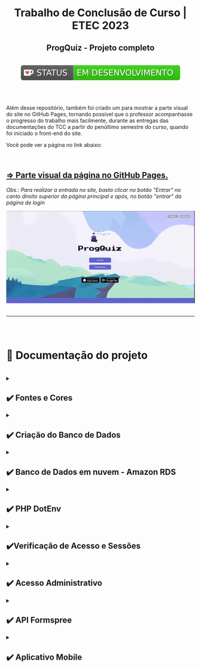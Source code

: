 <center>

# Trabalho de Conclusão de Curso | ETEC 2023

## ProgQuiz - Projeto completo 

<br>

<img src="./src/assets/imgs/readme/green.svg">

</center>

<br><br>

Além desse repositório, também foi criado um para mostrar a parte visual do site no GitHub Pages, tornando possível que o professor acompanhasse o progresso do trabalho mais facilmente, durante as entregas das documentações do TCC a partir do penúltimo semestre do curso, quando foi iniciado o front-end do site.

Você pode ver a página no link abaixo: 

<br>

## [⇒ Parte visual da página no GitHub Pages.](https://geovanaborba.github.io/TCC-website/)

*Obs.: Para realizar a entrada no site, basta clicar no botão "Entrar" no canto direito superior da página principal e após, no botão "entrar" da página de login*

<center><img src="./src/assets/imgs/readme/gif_index.gif"></center>

<br>

<hr>

<br><br>

# 📂 Documentação do projeto

<br>

<details>
<summary><h2> ✔️ Fontes e Cores </h2></summary>

<hr>
<br><br>

* [Poppins](https://fonts.google.com/specimen/Poppins?query=poppins)

* [Press Start 2P](https://fonts.google.com/specimen/Press+Start+2P?query=press+start)

<br>

    --lilas: #8888EA;
    --laranja: #FCA82F;
    --roxo: #6066D0;
    --cinza-escuro: #535050;

<br>

<hr>
<br><br>

</details>



<details>
<summary><h2> ✔️ Criação do Banco de Dados </h2></summary>

<hr>
<br><br>


Inicialmente, para a fase de testes do banco de dados, foi utilizada a ferramenta **USBWebServer** para a criação do banco de dados. 

Ela é gratuita e é possível realizar o download por meio do link: <https://usbwebserver.yura.mk.ua/>

<br>

Entretanto, ao decorrer do projeto, passamos a utilizar o Workbench, visto que o banco de dados foi implantado em mecanismo mySQL no [Amazon RDS](https://aws.amazon.com/pt/rds/): Um serviço da web que facilita a configuração e operação de banco de dados em nuvem AWS, tornando possível que todos do grupo do TCC utilizassem o mesmo BD.  

Dessa forma, as variáveis de conexão ficarão invisíveis por questões de segurança.

<br>

<hr>

### Variáveis de conexão se utilizado USBWebServer

    $servername = 'localhost';
    $username = 'root';
    $password = 'usbw';
    $database = 'tcc';

<br>

### Criação do Database e tabela para o cadastro e login no site: 

<br>

    create database tcc
    CHARACTER SET utf8
    COLLATE utf8_general_ci;

    create table cadastro (
        usuario_id int (10) NOT NULL AUTO_INCREMENT,
        nome varchar (90) NOT NULL,
        username varchar (20) NOT NULL,
        email varchar (90) NOT NULL,
        senha varchar (30) NOT NULL,
        pontuacao int(11) NOT NULL,
        constraint pk_cadastro primary key (usuario_id),
        constraint uk_cad_name unique key (username),
        constraint uk_cad_email unique key (email)
    );


<br><br>
» As chaves únicas criadas (username e email), farão com que o usuário não consiga fazer um novo cadastro caso o username ou email já estejam no banco de dados. 

<br>

» Além disso, para cada usuário cadastrado é gerado um ID de usuário dentro do banco de dados, através do Auto_Increment, para que cada usuário possa ser identificado por um código próprio. 

<br>

» A chave pontuacao servirá para que posteriormente, o usuário possa ser inserido no ranking do site. Conforme seus acertos no quiz, os pontos irão aumentando através de funções inseridas no código. O valor inicial de pontos ao criar a conta é '0'. 

<br>

**Obs.:** O CHARACTER SET utf8 COLLATE utf8_general_ci irá alterar o agrupamento dos elementos. 

*"Um agrupamento MySQL é um conjunto bem definido de regras que são usadas para comparar caracteres de um determinado conjunto de caracteres usando sua codificação correspondente."* [Fonte: Acervo Lima](https://acervolima.com/o-que-e-agrupamento-e-conjunto-de-caracteres-no-mysql/#:~:text=Um%20agrupamento%20MySQL%20%C3%A9%20um,caracteres%20usando%20sua%20codifica%C3%A7%C3%A3o%20correspondente.)

<br>

<center><img src="./src/assets/imgs/readme/estrutura_BD.png"></center>

<br>

<hr>

<br><br>

## Banco de Dados em funcionamento 

<br><br>

<img src="./src/assets/imgs/readme/funcionamento-cadastro.png">

<br>

*Img 1 e 2: O usuário preenche seus dados e é direcionado para a tela de confirmação. Ao clicar no botão, é encaminhado à tela de início do site.*

<br>

*Img 3: Print do banco de dados, logo após o registro do usuário teste1.*

<br><br>

<hr>

<br><br>

## ✔️ Tabela de Pontuação e Adição de perguntas e alternativas no BD
<br>

<br>
---- Criação da Tabela Questions. Nela as questões do quiz ficarão salvas e seguras para que o usuário não as acesse antes de responder o quiz. 

    create table questions ( 
	id_question int(3) not null auto_increment, 
	question varchar(256) not null, 
	primary key (id_question) 
    );
<br>

<br>
----- Criação da tabela Alternativas. Assim como a Questions, deixará as alternativas seguras no BD para o usuário não visualizá-las.

    create table alternativas (
	id_question int(3) not null auto_increment, 
	alternativa_a varchar(256) not null, 
	alternativa_b varchar(256) not null, 
	alternativa_c varchar(256) not null, 
	alternativa_d varchar(256) not null, 
	FOREIGN KEY (id_question) REFERENCES questions (id_question) 
    );

<br><br>

<hr>
<br><br>

</details>


<details>
<summary><h2>✔️ Banco de Dados em nuvem - Amazon RDS </h2></summary>

<hr>
<br><br>

Foi criada uma conta de nível gratuito na Amazon AWS (Amazon Web Services) para utilizarmos o banco de dados através do [Amazon RDS](https://aws.amazon.com/pt/rds/) (Relational Database Service). Com ele foi possível que todos do grupo tivessem acesso ao mesmo banco de dados ao mesmo tempo, para que fizessem alterações e complementos sem necessidade de criar um local em cada máquina dos integrantes. 

O Amazon RDS é um serviço de banco de dados relacional gerenciado para MySQL, PostgreSQL, MariaDB ou SQL Server. O nível gratuito fica disponível para o usuário por 12 meses e é possível ter 750 horas de uso de instâncias executando banco de dados mySQL, Postgre, SQL Server e MariaDB por mês.  Além disso, são disponibilizados 20GB de armazenamento de banco de dados (SSD) e 20GB de armazenamento de backup. 

Conforme o próprio site diz em sua descrição sobre a plataforma, a AWS ajuda novos usuários a usar um serviço de banco de dados gerenciado na nuvem sem custos. É possível usar o nível gratuito para desenvolver aplicações, realizar testes ou simplesmente para aprender e ganhar experiência com o RDS. 


<br>

<hr>
<br><br>

</details>


<details>
<summary><h2>✔️ PHP DotEnv</h2></summary>

<hr>
<br><br>

Para a proteção de usuário e senha do banco de dados em nuvem, foi utilizado o [PHP dotenv](https://github.com/vlucas/phpdotenv). 
Com ele, os dados sensíveis são armazenados dentro de variáveis, mas não uma variável qualquer como as criadas com ‘$’(cifrão) no início delas. Com o dotenv, ela se torna uma variável de ambiente, ou seja, ela será criada no ambiente onde o PHP está.
Para isso, foi utilizado o [Composer](https://getcomposer.org/), um gerenciador de dependências. Dessa forma, criamos um arquivo global.php para chamar as dependências do Composer, dentro da pasta vendor. 
O arquivo .env não ficará visível para todos no site e dentro dele colocamos as variáveis com os dados que devem ser escondidos. 

<br>

<img src="./src/assets/imgs/readme/dotenv1.png">

<br>

<br>

<img src="./src/assets/imgs/readme/dotenv2.png">

<br>

No arquivo conexão.php, foram utilizadas as variáveis criadas dentro do arquivo .env, chamadas através da variável superglobal $_ENV[‘ ’];

<br>

<img src="./src/assets/imgs/readme/dotenv3.png">

<br>

Por fim, foi criado um arquivo .gitignore, para que, como o próprio nome diz, o versionamento Git ignore os arquivos que constam dentro dele e não os subam para a plataforma. 
 
<br><br>

**Instalação do Composer em sistema Linux**

Para a instalação dele em Mac ou Linux, é necessário a utilização de alguma interface de linha de comando. Também é necessário que a interface de linha de comando esteja no diretório-raiz da aplicação, antes de ser aplicado o comando: 
composer require vlucas/phpdotenv

<br>

**Instalação do Composer em Sistema Windows**

Para instalação em sistemas Windows, baixe o instalador clicando aqui. Depois execute a aplicação e siga os passos necessários. O instalador vai colocar o Composer no PATH do Windows, assim será possível executar o comando de qualquer diretório. 
 
<br>

<img src="./src/assets/imgs/readme/dotenv4.png">

<br>
Obs.: O projeto estava sendo realizado através do USBWServer. Devido essa aplicação não manter o PHP localmente, foi utilizada a ferramenta Xampp para que a instalação do Composer pudesse ser finalizada.

<br>

<hr>
<br><br>

</details>


<details>
<summary><h2>✔️Verificação de Acesso e Sessões </h2></summary>

<hr>
<br><br>

Em todas as páginas há um require_once para verificar Acesso do usuário. Essa verificação se dá por meio de sessões. Cada coluna da tabela do banco de dados recebeu uma variável $_SESSION para que fossem utilizados os dados apenas do usuário logado.

<br>

<img src="./src/assets/imgs/readme/verificarAcesso.jpg">

<br>

Sendo assim, para que o código funcione da maneira correta, foram criadas sessões a partir da variável $linha buscando os dados da tabela.

Se a linha não for vazia e se essa linha for igual à senha inserida pelo usuário, então esse usuário terá permissão para ser conectado ao site. Ao mesmo tempo, serão criadas variáveis de sessão com os dados apenas desse usuário logado. 

<br>

<img src="./src/assets/imgs/readme/codigoSessao.jpg">

<br>

Caso o usuário tente acessar o site sem efetuar login, ele é redirecionado para a tela de 'Acesso Negado', solicitando o login e/ou cadastro do mesmo.

<br>

<img src="./src/assets/imgs/readme/acessoNegado.jpg">

<br>

Ao clicar no alerta, retorna-se à tela inicial do site. 

Assim como uma tentativa de login incorreta, também emite um alerta indicando erro na tentativa.

<br>

<img src="./src/assets/imgs/readme/loginInvalido.jpg">

<br><br>

A verificação de sessão é extremamente importante, para que apenas os dados do usuário logado fossem exibidos e fosse realizado o logout do site com todas essas informações, como nome completo, nome de usuário e e-mail cadastrados.

Exemplos:

<br>

<img src="./src/assets/imgs/readme/perfilSessao.jpg">

*Imagem: Card de perfil exibindo o nome e username do usuário logado*

<br><br>

<img src="./src/assets/imgs/readme/infosSessao.jpg">

*Imagem: Formulário na página Alterar Dados, puxando dados de sessão logada*

<br>

<hr>
<br><br>

</details>


<details> 
<summary><h2> ✔️ Acesso Administrativo </h2></summary>

<hr>
<br><br>

Pensando no acesso administrativo exclusivo de algumas contas, foi criada uma condição na página de alterar dados, fazendo com que apenas contas específicas possam visualizar o botão de Acessar Dados. 

<br>

<img src="./src/assets/imgs/readme/mod-cod.jpg">

*Imagem: Condição criada para que a conta de moderador veja o botão*

<br><br>

Como mostra o código acima, apenas a conta de ID 10 terá acesso ao botão que leva à lista de moderação.

<br>

<img src="./src/assets/imgs/readme/btn-mod.jpg">

*Imagem: Botão “Acessar dados” exclusivo para moderadores*

<br><br>

<img src="./src/assets/imgs/readme/lista-mod.jpg">

*Imagem: Lista cadastral vista por moderadores*

<br>

Através desse botão, o moderador tem acesso a uma lista, contendo todos os dados cadastrados no site. Além de visualizar esses dados, também é possível excluir as contas ou alterar dados através dessa lista. 

Ao clicar em Excluir ou Atualizar, o moderador será encaminhado para a tela de atualizar dados, mas invés de ir para a página de atualizar os dados da conta de moderação, os campos conterão os dados do usuário escolhido. O layout da página é o mesmo que seria para um usuário comum alterar dados. 


<br><br>
<hr>

</details>



<details>
<summary><h2> ✔️ API Formspree </h2></summary>

<hr>
<br><br>

Na página alterarDados.php foi adicionado o botão "Contatar Suporte". Ao clicar nele, o usuário será direcionado até a tela de contato, contendo um formulário que poderá ser enviado ao email de moderação.

<br>

Para envio desse formulário, foi utilizada a [API Formspree](https://formspree.io/).

Para utilizá-la, basta definir o formulário action no html para o endpoint gerado pela API. Nenhum código de servidor é necessário.

<br><br>
<img src="./src/assets/imgs/readme/formspree.png">

*Imagem: Tela de integração da API com instruções de uso*

<br><br>

Ao clicar no botão enviar, a API entra em funcionamento e envia o formulário para o email cadastrado no site.

<br><br>
<img src="./src/assets/imgs/readme/teste-contato.png" width="400">

*Imagem: Texto utilizado no formulário para teste, ao enviar o email*
<br><br>

<img src="./src/assets/imgs/readme/retorno-teste.jpg">

*Imagem: Conteúdo do formulário recebido por email pelo moderador do Progquiz*

<br><br>

No site da api é possível acompanhar gráficos e todos os dados presentes no formulário que foi criado, fazendo com que seja extremamente fácil para os moderadores realizarem as devidas alterações no cadastro do solicitante.

<br>

<img src="./src/assets/imgs/readme/form.jpg">

*Imagem: Interface apresentada no site da API com todos os dados dos formulários preenchidos*

<br><br>

Infelizmente o FormSpree não tem tradução para português, nem permite personalização sem um plano pago, portanto, ele foi utilizado no projeto apenas para exemplificar o que pode ser feito futuramente com uma implementação melhor trabalhada.

Além disso, a versão gratuita tem um limite mensal de 50 emails recebidos. Para um site de grande porte, essa opção de API se torna inviável, a menos que seja feito o upgrade na conta, para desbloquear as demais funcionalidades. 

<br>

<hr>
<br><br>

</details>



<details>
<summary><h2> ✔️ Aplicativo Mobile </h2></summary>

<hr>
<br><br>

O principal objetivo da criação da aplicação mobile, inicialmente, seria a integração de dados do ranking para visualização dos usuários. A ideia seria que, os usuários do site, pudessem acompanhar as pontuações no ranking através do aplicativo de celular, sem necessitar fazer login no site via browser ou login via aplicativo. 

Contudo, também é possível implementar o projeto completo, dando acesso a um aplicativo inteiro, totalmente baseado no site, com os mesmos dados de entrada criados no projeto do website. Para tanto, fica para uma implementação futura essa conexão.

<br>
Apenas a cargo de apresentação, foi criada a parte visual do projeto mobile utilizando a plataforma Kodular, a fim de exemplificar como poderia ser essa aplicação futura. 

Essa parte visual foi totalmente baseada no site, utilizando-se do mesmo padrão de cores, bem como mesmo background, estilização e fontes. Como projeto base, foi criada uma tela principal, assim como no site, para apresentar a imagem característica do projeto, assim como o nome com fonte específica para o quiz, apresentando nela os principais links para as telas de ranking, login e cadastro. 

<br>

Como o ranking do app ainda não tem integração direta com o ranking do site, foi adicionado um pequeno quiz com TinyBD como protótipo, utilizando-se de banco de dados local, para adição de tabela no ranking mencionado. Para elaborar a codificação da tela do quiz, foram realizados alterações e complementos no código, com base no tutorial apresentado no canal APP Inventor Brasil, postado em 2016 no Youtube. 

<br>

**<h3> » Toda a documentação contendo os resultados visuais e códigos elaborados para o devido funcionamento do aplicativo pode ser lida » AQUI «</h3>** 


<br><br>

<img src="./src/assets/imgs/readme/mobile.jpg" width="300">

*Imagem: Tela inicial do app mobile*

<br>

<hr>

<br><br>

</details>